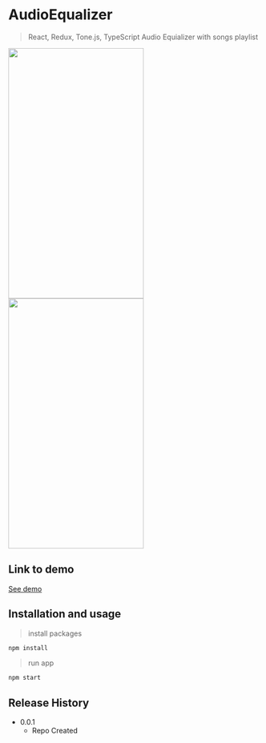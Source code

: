 # AudioEqualizer
> React, Redux, Tone.js, TypeScript Audio Equializer with songs playlist
<p float="left">
<img src="https://conchalabs-music-eq.s3.amazonaws.com/playlist.png" width="270" height="500" />
<img src="https://conchalabs-music-eq.s3.amazonaws.com/player-open.png" width="270" height="500" />
<p>
  
## Link to demo
[See demo](http://conchalabs-music-eq.s3-website-us-east-1.amazonaws.com/)

## Installation and usage

> install packages

```sh
npm install
```

> run app

```sh
npm start
```

## Release History

- 0.0.1
  - Repo Created
